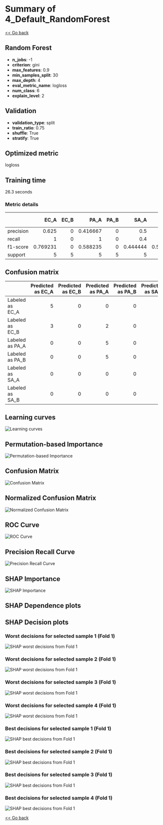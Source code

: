 # Summary of 4_Default_RandomForest

[<< Go back](../README.md)


## Random Forest
- **n_jobs**: -1
- **criterion**: gini
- **max_features**: 0.9
- **min_samples_split**: 30
- **max_depth**: 4
- **eval_metric_name**: logloss
- **num_class**: 6
- **explain_level**: 2

## Validation
 - **validation_type**: split
 - **train_ratio**: 0.75
 - **shuffle**: True
 - **stratify**: True

## Optimized metric
logloss

## Training time

26.3 seconds

### Metric details
|           |     EC_A |   EC_B |     PA_A |   PA_B |     SA_A |     SA_B |   accuracy |   macro avg |   weighted avg |   logloss |
|:----------|---------:|-------:|---------:|-------:|---------:|---------:|-----------:|------------:|---------------:|----------:|
| precision | 0.625    |      0 | 0.416667 |      0 | 0.5      | 0.5      |        0.5 |    0.340278 |       0.340278 |   1.13926 |
| recall    | 1        |      0 | 1        |      0 | 0.4      | 0.6      |        0.5 |    0.5      |       0.5      |   1.13926 |
| f1-score  | 0.769231 |      0 | 0.588235 |      0 | 0.444444 | 0.545455 |        0.5 |    0.391228 |       0.391228 |   1.13926 |
| support   | 5        |      5 | 5        |      5 | 5        | 5        |        0.5 |   30        |      30        |   1.13926 |


## Confusion matrix
|                 |   Predicted as EC_A |   Predicted as EC_B |   Predicted as PA_A |   Predicted as PA_B |   Predicted as SA_A |   Predicted as SA_B |
|:----------------|--------------------:|--------------------:|--------------------:|--------------------:|--------------------:|--------------------:|
| Labeled as EC_A |                   5 |                   0 |                   0 |                   0 |                   0 |                   0 |
| Labeled as EC_B |                   3 |                   0 |                   2 |                   0 |                   0 |                   0 |
| Labeled as PA_A |                   0 |                   0 |                   5 |                   0 |                   0 |                   0 |
| Labeled as PA_B |                   0 |                   0 |                   5 |                   0 |                   0 |                   0 |
| Labeled as SA_A |                   0 |                   0 |                   0 |                   0 |                   2 |                   3 |
| Labeled as SA_B |                   0 |                   0 |                   0 |                   0 |                   2 |                   3 |

## Learning curves
![Learning curves](learning_curves.png)

## Permutation-based Importance
![Permutation-based Importance](permutation_importance.png)
## Confusion Matrix

![Confusion Matrix](confusion_matrix.png)


## Normalized Confusion Matrix

![Normalized Confusion Matrix](confusion_matrix_normalized.png)


## ROC Curve

![ROC Curve](roc_curve.png)


## Precision Recall Curve

![Precision Recall Curve](precision_recall_curve.png)



## SHAP Importance
![SHAP Importance](shap_importance.png)

## SHAP Dependence plots


## SHAP Decision plots

### Worst decisions for selected sample 1 (Fold 1)
![SHAP worst decisions from Fold 1](learner_fold_0_sample_0_worst_decisions.png)
### Worst decisions for selected sample 2 (Fold 1)
![SHAP worst decisions from Fold 1](learner_fold_0_sample_1_worst_decisions.png)
### Worst decisions for selected sample 3 (Fold 1)
![SHAP worst decisions from Fold 1](learner_fold_0_sample_2_worst_decisions.png)
### Worst decisions for selected sample 4 (Fold 1)
![SHAP worst decisions from Fold 1](learner_fold_0_sample_3_worst_decisions.png)
### Best decisions for selected sample 1 (Fold 1)
![SHAP best decisions from Fold 1](learner_fold_0_sample_0_best_decisions.png)
### Best decisions for selected sample 2 (Fold 1)
![SHAP best decisions from Fold 1](learner_fold_0_sample_1_best_decisions.png)
### Best decisions for selected sample 3 (Fold 1)
![SHAP best decisions from Fold 1](learner_fold_0_sample_2_best_decisions.png)
### Best decisions for selected sample 4 (Fold 1)
![SHAP best decisions from Fold 1](learner_fold_0_sample_3_best_decisions.png)

[<< Go back](../README.md)
